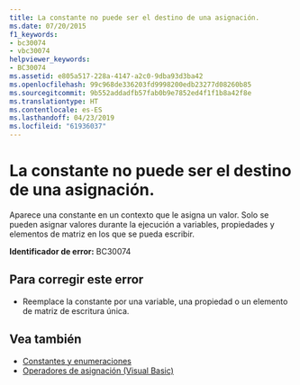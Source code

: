 ```yaml
---
title: La constante no puede ser el destino de una asignación.
ms.date: 07/20/2015
f1_keywords:
- bc30074
- vbc30074
helpviewer_keywords:
- BC30074
ms.assetid: e805a517-228a-4147-a2c0-9dba93d3ba42
ms.openlocfilehash: 99c968de336203fd9998200edb23277d08260b85
ms.sourcegitcommit: 9b552addadfb57fab0b9e7852ed4f1f1b8a42f8e
ms.translationtype: HT
ms.contentlocale: es-ES
ms.lasthandoff: 04/23/2019
ms.locfileid: "61936037"
---
```

# <a name="constant-cannot-be-the-target-of-an-assignment"></a>La constante no puede ser el destino de una asignación.
Aparece una constante en un contexto que le asigna un valor. Solo se pueden asignar valores durante la ejecución a variables, propiedades y elementos de matriz en los que se pueda escribir.  
  
 **Identificador de error:** BC30074  
  
## <a name="to-correct-this-error"></a>Para corregir este error  
  
- Reemplace la constante por una variable, una propiedad o un elemento de matriz de escritura única.  
  
## <a name="see-also"></a>Vea también

- [Constantes y enumeraciones](../../visual-basic/programming-guide/language-features/constants-enums/index.md)
- [Operadores de asignación (Visual Basic)](~/docs/visual-basic/language-reference/operators/assignment-operators.md)

